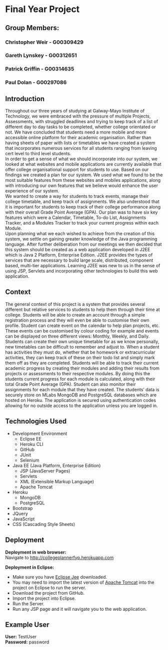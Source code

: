 # Final Year Project

## Group Members:
### Christopher Weir - G00309429
### Gareth Lynskey - G00312651
### Patrick Griffin - G00314635
### Paul Dolan - G00297086

## Introduction
Throughout our three years of studying at Galway-Mayo Institute of Technology, we were embraced with the pressure of multiple Projects, Assessments, with struggled deadlines and trying to keep track of a list of different day to day tasks to be completed, whether college orientated or not. We have concluded that students need a more mobile and more accessible online platform for their academic organisation. Rather than having sheets of paper with lists or timetables we have created a system that incorporates numerous services for all students ranging from leaving cert level to third level students. <br>
In order to get a sense of what we should incorporate into our system, we looked at what websites and mobile applications are currently available that offer college organisational support for students to use. Based on our findings we created a plan for our system. We used what we found to be the most suitable features from these websites and mobiles applications, along with introducing our own features that we believe would enhance the user experience of our system.<br>
We wanted to create a way for students to track events, manage their college timetable, and keep track of assignments. We also understood that it is important for students to keep track of their college performance along with their overall Grade Point Average (GPA). Our plan was to have six key features which were a Calendar, Timetable, To-do List, Assignments Tracker, and a Modules Tracker to track your current progress within each Module. <br>
Upon planning what we each wished to achieve from the creation of this system, we settle on gaining greater knowledge of the Java programming language. After further deliberation from our meetings we then decided that this system should be created as a web application developed in J2EE which is Java 2 Platform, Enterprise Edition. J2EE provides the types of services that are necessary to build large scale, distributed, component based, multi-tier applications. Learning J2EE was new to us in the sense of using JSP, Servlets and incorporating other technologies to build this web application. <br>

## Context
The general context of this project is a system that provides several different but relative services to students to help them through their time at college. Students will be able to create an account through a simple registration process and they will even be able to customise their own profile. Student can create event on the calendar to help plan projects, etc. These events can be customised by colour coding for example and events can be displayed on three different views: Monthly, Weekly, and Daily. Students can create their own unique timetable for as we know personally, new timetables can be difficult to remember and adjust to. When a student has activities they must do, whether that be homework or extracurricular activities, they can keep track of these on their todo list and simply mark them off as they are completed. Students will be able to track their current academic progress by creating their modules and adding their results from projects or assessments to their respective modules. By doing this the students current progress for each module is calculated, along with their total Grade Point Average (GPA). Student can also monitor their assignments for each module that they have created. The students’ data is securely store on MLabs MongoDB and PostgreSQL databases which are hosted on Heroku. The application is secured using authentication codes allowing for no outside access to the application unless you are logged in.

## Technologies Used
- Development Environment
  - Eclipse EE
  - Heroku CLI
  - GitHub
  - JUnit
  - Selenium
- Java EE (Java Platform, Enterprise Edition)
  - JSP (JavaServer Pages)
  - Servlets
  - XML (Extensible Markup Language)
  - Apache Tomcat
- Heroku
  - MongoDB
  - PostgreSQL
- Bootstrap
- JQuery
- JavaScript
- CSS (Cascading Style Sheets)

## Deployment
**Deployment in web browser:** <br>
Navigate to http://collegeplannerfyp.herokuapp.com

**Deployment in Eclipse:**
- Make sure you have [Eclipse Jee](http://www.eclipse.org/downloads/packages/eclipse-ide-java-ee-developers/keplersr2) downloaded.
- You may need to import the latest version of [Apache Tomcat](http://tomcat.apache.org/) into the project on Eclipse to run the server.
- Download the project from GitHub.
- Import the project into Eclipse.
- Run the Server.
- Run any JSP page and it will navigate you to the web application.

## Example User
**User:** TestUser <br>
**Password:** password

